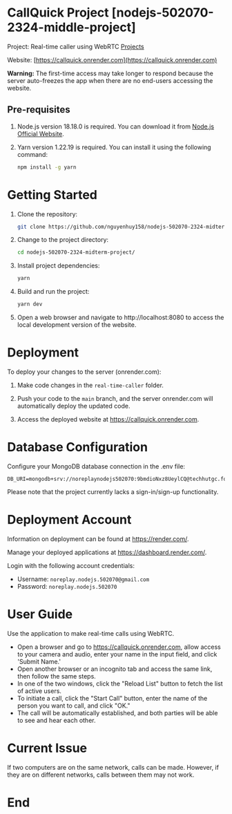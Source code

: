 # CallQuick Project [nodejs-502070-2324-middle-project]

Project: Real-time caller using WebRTC [Projects](https://drive.google.com/file/d/15Jn0WJvZvjyFAVr_qeT0fVKYVj8L6Eqs/view)

Website: [https://callquick.onrender.com](https://callquick.onrender.com)

**Warning:** The first-time access may take longer to respond because the server auto-freezes the app when there are no end-users accessing the website.

## Pre-requisites

1. Node.js version 18.18.0 is required. You can download it from [Node.js Official Website](https://nodejs.org/en/).

2. Yarn version 1.22.19 is required. You can install it using the following command:

    ```bash
    npm install -g yarn
    ```

# Getting Started

1. Clone the repository:
    ```bash
    git clone https://github.com/nguyenhuy158/nodejs-502070-2324-midterm-project
    ```
2. Change to the project directory:
    ```bash
    cd nodejs-502070-2324-midterm-project/
    ```
3. Install project dependencies:
    ```bash
    yarn
    ```
4. Build and run the project:
    ```bash
    yarn dev
    ```
5. Open a web browser and navigate to http://localhost:8080 to access the local development version of the website.

# Deployment

To deploy your changes to the server (onrender.com):

1. Make code changes in the `real-time-caller` folder.

2. Push your code to the `main` branch, and the server onrender.com will automatically deploy the updated code.

3. Access the deployed website at https://callquick.onrender.com.

# Database Configuration

Configure your MongoDB database connection in the .env file:

```env
DB_URI=mongodb+srv://noreplaynodejs502070:9bmdioNxz8UeylCQ@techhutgc.foofgxp.mongodb.net/ChitChatConnect
```

Please note that the project currently lacks a sign-in/sign-up functionality.

# Deployment Account

Information on deployment can be found at https://render.com/.

Manage your deployed applications at https://dashboard.render.com/.

Login with the following account credentials:

-   Username: `noreplay.nodejs.502070@gmail.com`
-   Password: `noreplay.nodejs.502070`

# User Guide

Use the application to make real-time calls using WebRTC.

-   Open a browser and go to https://callquick.onrender.com, allow access to your camera and audio, enter your name in the input field, and click 'Submit Name.'
-   Open another browser or an incognito tab and access the same link, then follow the same steps.
-   In one of the two windows, click the "Reload List" button to fetch the list of active users.
-   To initiate a call, click the "Start Call" button, enter the name of the person you want to call, and click "OK."
-   The call will be automatically established, and both parties will be able to see and hear each other.

# Current Issue

If two computers are on the same network, calls can be made. However, if they are on different networks, calls between them may not work.

# End
